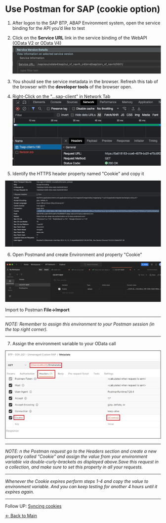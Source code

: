 # Use Postman for SAP (cookie option)

1.  After logon to the SAP BTP, ABAP Environment system, open the service binding for the API you’d like to test
2.  Click on the **Service URL** link in the service binding of the WebAPI (OData V2 or OData V4)
![ServiceURL](../../images/postman/ServiceURL.png)
3. You should see the service metadata in the browser. Refresh this tab of the browser with the **developer tools** of the browser open. 
4. Right-Click on the "...sap-client" in Network Tab 
![ServiceURL](../../images/postman/sap-client.png)

5. Identify the HTTPS header property named "Cookie" and copy it

![header-request-cookie](../../images/postman/request-header-cookie.png)


6. Open Postmand and create Environment and property "Cookie"

![env-cookie](../../images/postman/env-cookie.png)

Import to Postman **File->Import**

----
*NOTE: Remember to assign this environment to your Postman session (in the top right corner).*

----


7. Assign the environment variable to your OData call

![postman-req](../../images/postman/006-Postman-request.jpg)

-----
*NOTE: n the Postman request go to the Headers section and create a new property called “Cookie” and assign the value from your environment variable via double-curly-brackets as displayed above.Save this request in a collection, and make sure to set this property in all your requests.*


-----

*Whenever the Cookie expires perform steps 1-4 and copy the value to environment variable. And you can keep testing for another 4 hours until it expires again.*

-----


Follow UP: [Syncing cookies](https://learning.postman.com/docs/sending-requests/capturing-request-data/syncing-cookies/#syncing-cookies-with-postman-interceptor)



[<- Back to Main](../../README.md)
